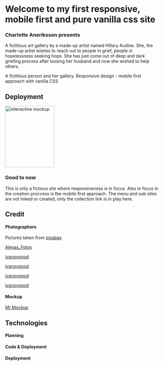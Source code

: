 # Welcome to my first responsive, mobile first and pure vanilla css site 

### Charlotte Aneriksson presents
A fictitious art gallery by a made-up artist named Hillary Audine.
She, the made-up artist wishes to reach out to people in grief, people in hopelessness seeking hope.
She has just come out of deep and dark griefing process after loosing her husband and now she wished to help others.



A fictitious person and her gallery. Responsive design - mobile first approach with vanilla CSS

## Deployment
<div style="margin:0 auto">
<img src="img/mockup-iPhone.gif" alt="interactive mockup" width="160" height="200">
</div>



### Good to now
This is only a fictious site where responsiveness is in focus. Also in focus in the creation proccess is the mobile first approach.
The menu and sub sites are not linked or created, only the collection link is in play here.

## Credit
#### Photographers
Pictures taken from [pixabay](https://pixabay.com/)

[Alexas_Fotos](https://pixabay.com/sv/photos/wall-art-spray-graffiti-kvinna-2852231/)

[ivanovgood](https://pixabay.com/sv/photos/f%C3%A4rg-makeup-flicka-kosmetika-2990357/)

[ivanovgood](https://pixabay.com/sv/photos/makeup-ansikte-kvinna-portr%C3%A4tt-2983550/)

[ivanovgood](https://pixabay.com/sv/photos/f%C3%A4rg-makeup-flicka-kosmetika-2985569/)

[ivanovgood](https://pixabay.com/sv/photos/f%C3%A4rg-makeup-cracky-flicka-2990358/)

#### Mockup
[Mr Mockup](https://mrmockup.com/)

## Technologies

#### Planning
#### Code & Deployment
#### Deployment

